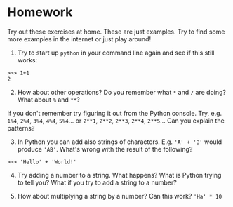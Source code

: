 
# Homework

Try out these exercises at home. These are just examples. Try to find some more examples in the internet or just play around!

1. Try to start up `python` in your command line again and see if this still works:
```pycon
>>> 1+1
2
```
2. How about other operations? Do you remember what `*` and `/` are doing? What about `%` and `**`?

If you don't remember try figuring it out from the Python console. Try, e.g. `1%4`, `2%4`, `3%4`, `4%4`, `5%4`... or `2**1`, `2**2`, `2**3`, `2**4`, `2**5`... Can you explain the patterns?

3. In Python you can add also strings of characters. E.g. `'A' + 'B'` would produce `'AB'`. What's wrong with the result of the following?
```pycon
>>> 'Hello' + 'World!'
```

4. Try adding a number to a string. What happens? What is Python trying to tell you? What if you try to add a string to a number?

5. How about multiplying a string by a number? Can this work? `'Ha' * 10`
